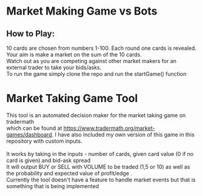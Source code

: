 # Market Making Game vs Bots
## How to Play:
10 cards are chosen from numbers 1-100. Each round one cards is revealed. Your aim is make a market on the sum of the 10 cards. 
<br> Watch out as you are competing against other market makers for an external trader to take your bids/asks.
<br> To run the game simply clone the repo and run the startGame() function 


# Market Taking Game Tool
This tool is an automated decision maker for the market taking game on tradermath
<br> which can be found at https://www.tradermath.org/market-games/dashboard. I have also included my own version of this game in this repository with custom inputs. 
<br>
<br> It works by taking in the inputs - number of cards, given card value (0 if no card is given) and bid-ask spread
<br> It will output BUY or SELL with VOLUME to be traded (1,5 or 10) as well as the probability and expected value of profit/edge .
<br> Currently the tool doesn't have a feature to handle market events but that is something that is being implemented
